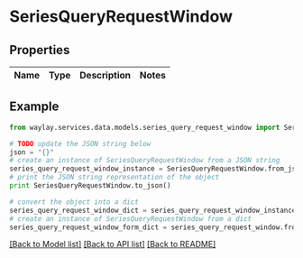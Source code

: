 # SeriesQueryRequestWindow


## Properties

Name | Type | Description | Notes
------------ | ------------- | ------------- | -------------

## Example

```python
from waylay.services.data.models.series_query_request_window import SeriesQueryRequestWindow

# TODO update the JSON string below
json = "{}"
# create an instance of SeriesQueryRequestWindow from a JSON string
series_query_request_window_instance = SeriesQueryRequestWindow.from_json(json)
# print the JSON string representation of the object
print SeriesQueryRequestWindow.to_json()

# convert the object into a dict
series_query_request_window_dict = series_query_request_window_instance.to_dict()
# create an instance of SeriesQueryRequestWindow from a dict
series_query_request_window_form_dict = series_query_request_window.from_dict(series_query_request_window_dict)
```
[[Back to Model list]](../README.md#documentation-for-models) [[Back to API list]](../README.md#documentation-for-api-endpoints) [[Back to README]](../README.md)


